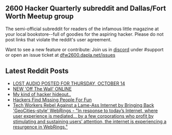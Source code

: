 ## 2600 Hacker Quarterly subreddit and Dallas/Fort Worth Meetup group
The semi-official subreddit for readers of the infamous little magazine at your local bookstore--full of goodies for the aspiring hacker. Please do not post links that violate the reddit's user agreement.

Want to see a new feature or contribute: 
Join us in [discord](https://dfw2600.dapla.net/chat) under #support or open an issue ticket at [dfw2600.dapla.net/issues](https://dfw2600.dapla.net/issues)

## Latest Reddit Posts
<!-- BLOG-POST-LIST:START -->
- [LOST AUDIO POSTED FOR THURSDAY, OCTOBER 14](https://2600.com/content/lost-audio-posted-thursday-october-14)
- [NEW 'Off The Wall' ONLINE](https://2600.com/wall/12-10-2021)
- [My kind of hacker hideout..](https://www.reddit.com/r/2600/comments/q3cpe8/my_kind_of_hacker_hideout/)
- [Hackers Find Missing People For Fun](https://www.reddit.com/r/2600/comments/ps6utj/hackers_find_missing_people_for_fun/)
- [Tech Workers Rebel Against a Lame-Ass Internet by Bringing Back 'GeoCities-style' WebRings - "In response to today’s Internet, where user experience is mediated... by a few corporations who profit by stimulating and sustaining users’ attention, the internet is experiencing a resurgence in WebRings."](https://www.reddit.com/r/2600/comments/plijgl/tech_workers_rebel_against_a_lameass_internet_by/)
<!-- BLOG-POST-LIST:END -->
